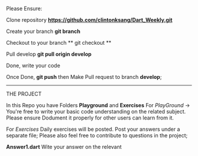 

Please Ensure:


Clone repository  **https://github.com/clintonksang/Dart_Weekly.git**

Create your branch **git branch <mybranchname>**

Checkout to your branch ** git checkout  <mybranchname>**

Pull develop **git pull origin develop**

Done, write your code 

Once Done, **git push** then Make Pull request to branch **develop**;

*************************************************

THE PROJECT 

In this Repo you have Folders **Playground** and  **Exercises**
For *PlayGround* -> 
You're free to write your basic code understanding on the related subject. Please ensure Dodument it properly for other users can learn from it.

For *Exercises*
Daily exercises will be posted. Post your answers under a separate file;
Please also feel free to contribute to questions in the project;

**Answer1.dart**
Wite your answer on the relevant 

